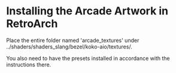# Installing the Arcade Artwork in RetroArch

Place the entire folder named 'arcade_textures' under ../shaders/shaders_slang/bezel/koko-aio/textures/.

You also need to have the presets installed in accordance with the instructions there.<br>
